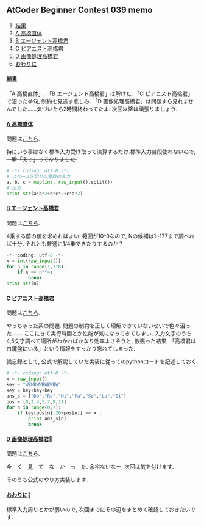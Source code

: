 <!-- 画像挿入についてhttp://cartman0.hatenablog.com/entry/2015/03/31/164836 -->
## AtCoder Beginner Contest 039 memo
1. [結果](#intro)
1. [A 高橋直体](#anchor1)
1. [B エージェント高橋君](#anchor2)
1. [C ピアニスト高橋君](#anchor3)
1. [D 画像処理高橋君](#anchor4)
1. [おわりに](#outro)

<a id="intro"></a>
#### <a href="#intro">結果</a>
「A 高橋直体」, 「B エージェント高橋君」は解けた.
「C ピアニスト高橋君」で沼った挙句, 制約を見逃す悲しみ.
「D 画像処理高橋君」は問題すら見れませんでした……気づいたら2時間終わってたよ.
次回以降は頑張りましょう.

<a id="anchor1"></a>
#### <a href="#anchor1">A 高橋直体</a>
問題は[こちら](http://abc039.contest.atcoder.jp/tasks/abc039_a).

特にいう事はなく標準入力受け取って演算するだけ.~~標準入力普段使わないので, 一瞬「えっ」ってなりました.~~
``` python
# -*- coding: utf-8 -*-
# スペース区切りの整数の入力
a, b, c = map(int, raw_input().split())
# 出力
print str(a*b*2+b*c*2+c*a*2)
```


<a id="anchor2"></a>
#### <a href="#anchor2">B エージェント高橋君</a>
問題は[こちら](http://abc039.contest.atcoder.jp/tasks/abc039_b).

4乗する前の値を求めればよい. 範囲が10^9なので, Nの候補は1~177まで調べれば十分.
それとも普通に1/4乗できたりするのか？
``` python
-*- coding: utf-8 -*-
x = int(raw_input())
for n in range(1,178):
    if x == n**4:
        break
print str(n)
```

<a id="anchor3"></a>
#### <a href="#anchor3">C ピアニスト高橋君</a>
問題は[こちら](http://abc039.contest.atcoder.jp/tasks/abc039_c).

やっちゃった系の問題. 問題の制約を正しく理解できていないせいで色々沼った…….
ここにきて実行時間とか性能が気になってきてしまい,
入力文字のうち4,5文字調べて場所がわかればかなり効率よさそうと, 欲張った結果, 「高橋君は白鍵盤にいる」という情報をすっかり忘れてしまった.

備忘録として, 公式で解説していた実装に従ってのpythonコードを記述しておく.
``` python
# -*- coding: utf-8 -*-
x = raw_input()
key = "WBWBWWBWBWBW"
key = key+key+key
ans_s = ["Do","Re","Mi","Fa","So","La","Si"]
pos = [0,2,4,5,7,9,11]
for n in range(0,7):
    if key[pos[n]:20+pos[n]] == x :
        print ans_s[n]
        break

```

<a id="anchor4"></a>
#### <a href="#anchor4">D 画像処理高橋君</a>
問題は[こちら](http://abc039.contest.atcoder.jp/tasks/abc039_d).

全　く　見　て　な　か　っ　た.
余裕ないなー, 次回は気を付けます.

そのうち公式のやり方実装します.

<a id="outro"></a>
#### <a href="#outro">おわりに</a>
標準入力周りとかが弱いので, 次回までにその辺をまとめて確認しておきたいです.

